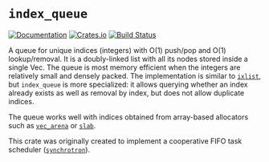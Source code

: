 # `index_queue`

[![Documentation](https://docs.rs/index_queue/badge.svg)](https://docs.rs/index_queue)
[![Crates.io](https://img.shields.io/crates/v/index_queue.svg)](https://crates.io/crates/index_queue)
[![Build Status](https://github.com/Rufflewind/index_queue/actions/workflows/build.yml/badge.svg)](https://github.com/Rufflewind/index_queue/actions/workflows/build.yml)

A queue for unique indices (integers) with O(1) push/pop and O(1) lookup/removal.  It is a doubly-linked list with all its nodes stored inside a single Vec.  The queue is most memory efficient when the integers are relatively small and densely packed.  The implementation is similar to [`ixlist`](https://github.com/bluss/ixlist), but `index_queue` is more specialized: it allows querying whether an index already exists as well as removal by index, but does not allow duplicate indices.

The queue works well with indices obtained from array-based allocators such as [`vec_arena`](https://crates.io/crates/vec-arena) or [`slab`](https://crates.io/crates/slab).

This crate was originally created to implement a cooperative FIFO task scheduler ([`synchrotron`](https://github.com/Rufflewind/synchrotron)).

